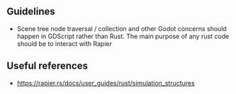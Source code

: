 ## Guidelines

- Scene tree node traversal / collection and other Godot concerns should happen in GDScript rather than Rust. The main purpose of any rust code should be to interact with Rapier

## Useful references

- https://rapier.rs/docs/user_guides/rust/simulation_structures
